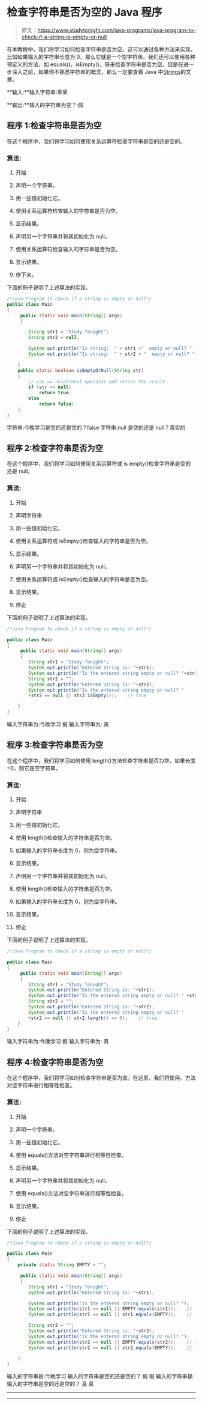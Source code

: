 # 检查字符串是否为空的 Java 程序

> 原文：<https://www.studytonight.com/java-programs/java-program-to-check-if-a-string-is-empty-or-null>

在本教程中，我们将学习如何检查字符串是否为空。这可以通过各种方法来实现，比如如果输入的字符串长度为 0，那么它就是一个空字符串。我们还可以使用各种预定义的方法，如 equals()，isEmpty()，等来检查字符串是否为空。但是在进一步深入之前，如果你不熟悉字符串的概念，那么一定要查看 Java 中[Strings](https://www.studytonight.com/java/string-handling-in-java.php)的文章。

**输入:**输入字符串:苹果

**输出:**输入的字符串为空？:假

## 程序 1:检查字符串是否为空

在这个程序中，我们将学习如何使用关系运算符检查字符串是空的还是空的。

### 算法:

1.  开始

2.  声明一个字符串。

3.  用一些值初始化它。

4.  使用关系运算符检查输入的字符串是否为空。

5.  显示结果。

6.  声明另一个字符串并将其初始化为 null。

7.  使用关系运算符检查输入的字符串是否为空。

8.  显示结果。

9.  停下来。

下面的例子说明了上述算法的实现。

```java
/*Java Program to check if a string is empty or null*/
public class Main
{  
     public static void main(String[] args) 
     {  

        String str1 = "Study Tonight"; 
        String str2 = null; 

        System.out.println("Is string:  " + str1 +"  empty or null? " + isEmptyOrNull(str1)); 
        System.out.println("Is string:  " + str2 + "  empty or null? "+ isEmptyOrNull(str2)); 

    } 
    public static boolean isEmptyOrNull(String str) 
    { 
        // use == relational operator and return the result 
        if (str == null) 
            return true; 
        else
            return false; 
    }          
} 
```

字符串:今晚学习是空的还是空的？false
字符串:null 是空的还是 null？真实的

## 程序 2:检查字符串是否为空

在这个程序中，我们将学习如何使用关系运算符或 is empty()检查字符串是空的还是 null。

### 算法:

1.  开始

2.  声明字符串

3.  用一些值初始化它。

4.  使用关系运算符或 isEmpty()检查输入的字符串是否为空。

5.  显示结果。

6.  声明另一个字符串并将其初始化为 null。

7.  使用关系运算符或 isEmpty()检查输入的字符串是否为空。

8.  显示结果。

9.  停止

下面的例子说明了上述算法的实现。

```java
/*Java Program to check if a string is empty or null*/

public class Main  
{  
     public static void main(String[] args) 
     {  
        String str1 = "Study Tonight";
        System.out.println("Entered String is: "+str1);
        System.out.println("Is the entered string empty or null? "+str1 == null || str1.isEmpty());    //false
        String str2 = ""; 
        System.out.println("Entered String is: "+str2);
        System.out.println("Is the entered string empty or null? "
        +str2 == null || str2.isEmpty());    // true

    } 
} 
```

输入字符串为:今晚学习
假
输入字符串为:
真

## 程序 3:检查字符串是否为空

在这个程序中，我们将学习如何使用 length()方法检查字符串是否为空。如果长度=0，则它是空字符串。

### 算法:

1.  开始

2.  声明字符串

3.  用一些值初始化它。

4.  使用 length()检查输入的字符串是否为空。

5.  如果输入的字符串长度为 0，则为空字符串。

6.  显示结果。

7.  声明另一个字符串并将其初始化为 null。

8.  使用 length()检查输入的字符串是否为空。

9.  如果输入的字符串长度为 0，则为空字符串。

10.  显示结果。

11.  停止

下面的例子说明了上述算法的实现。

```java
/*Java Program to check if a string is empty or null*/

public class Main  
{  
     public static void main(String[] args) 
     {  
        String str1 = "Study Tonight";
        System.out.println("Entered String is: "+str1);
        System.out.println("Is the entered string empty or null? " +str1 == null || str1.length() == 0);    //false
        String str2 = ""; 
        System.out.println("Entered String is: "+str2);
        System.out.println("Is the entered string empty or null? "
        +str2 == null || str2.length() == 0);    // true
    } 
} 
```

输入字符串为:今晚学习
假
输入字符串为:
真

## 程序 4:检查字符串是否为空

在这个程序中，我们将学习如何检查字符串是否为空。在这里，我们将使用。方法对空字符串进行相等性检查。

### 算法:

1.  开始

2.  声明一个字符串。

3.  用一些值初始化它。

4.  使用 equals()方法对空字符串进行相等性检查。

5.  显示结果。

6.  声明另一个字符串并将其初始化为 null。

7.  使用 equals()方法对空字符串进行相等性检查。

8.  显示结果。

9.  停止

下面的例子说明了上述算法的实现。

```java
/*Java Program to check if a string is empty or null*/

public class Main  
{  
    private static String EMPTY = "";

     public static void main(String[] args) 
     {  
        String str1 = "Study Tonight";
        System.out.println("Entered String is: "+str1);

        System.out.println("Is the entered string empty or null? ");
        System.out.println(str1 == null || EMPTY.equals(str1));    // false
        System.out.println(str1 == null || str1.equals(EMPTY));    // false

        String str2 = ""; 
        System.out.println("Entered String is: "+str2);
        System.out.println("Is the entered string empty or null? ");
        System.out.println(str2 == null || EMPTY.equals(str2));    // true
        System.out.println(str2 == null || str2.equals(EMPTY));    // true        

    } 
} 
```

输入的字符串是:今晚学习
输入的字符串是空的还是空的？
假
假
输入的字符串是:
输入的字符串是空的还是空的？
真
真

* * *

* * *